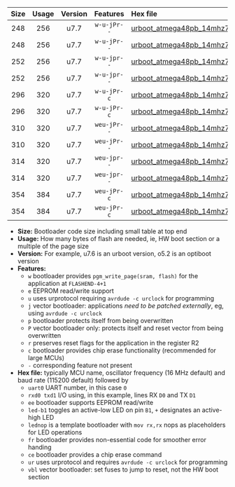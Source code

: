 |Size|Usage|Version|Features|Hex file|
|:-:|:-:|:-:|:-:|:--|
|248|256|u7.7|`w-u-jPr--`|[urboot_atmega48pb_14mhz7456_57600bps_uart0_rxd0_txd1_led+b5_ur_vbl.hex](https://raw.githubusercontent.com/stefanrueger/urboot.hex/main/mcus/atmega48pb/fcpu_14mhz7456/57600_bps/urboot_atmega48pb_14mhz7456_57600bps_uart0_rxd0_txd1_led+b5_ur_vbl.hex)|
|248|256|u7.7|`w-u-jPr--`|[urboot_atmega48pb_14mhz7456_57600bps_uart0_rxd0_txd1_lednop_ur_vbl.hex](https://raw.githubusercontent.com/stefanrueger/urboot.hex/main/mcus/atmega48pb/fcpu_14mhz7456/57600_bps/urboot_atmega48pb_14mhz7456_57600bps_uart0_rxd0_txd1_lednop_ur_vbl.hex)|
|252|256|u7.7|`w-u-jpr--`|[urboot_atmega48pb_14mhz7456_57600bps_uart0_rxd0_txd1_led+b5_fr_ur_vbl.hex](https://raw.githubusercontent.com/stefanrueger/urboot.hex/main/mcus/atmega48pb/fcpu_14mhz7456/57600_bps/urboot_atmega48pb_14mhz7456_57600bps_uart0_rxd0_txd1_led+b5_fr_ur_vbl.hex)|
|252|256|u7.7|`w-u-jpr--`|[urboot_atmega48pb_14mhz7456_57600bps_uart0_rxd0_txd1_lednop_fr_ur_vbl.hex](https://raw.githubusercontent.com/stefanrueger/urboot.hex/main/mcus/atmega48pb/fcpu_14mhz7456/57600_bps/urboot_atmega48pb_14mhz7456_57600bps_uart0_rxd0_txd1_lednop_fr_ur_vbl.hex)|
|296|320|u7.7|`w-u-jPr-c`|[urboot_atmega48pb_14mhz7456_57600bps_uart0_rxd0_txd1_led+b5_fr_ce_ur_vbl.hex](https://raw.githubusercontent.com/stefanrueger/urboot.hex/main/mcus/atmega48pb/fcpu_14mhz7456/57600_bps/urboot_atmega48pb_14mhz7456_57600bps_uart0_rxd0_txd1_led+b5_fr_ce_ur_vbl.hex)|
|296|320|u7.7|`w-u-jPr-c`|[urboot_atmega48pb_14mhz7456_57600bps_uart0_rxd0_txd1_lednop_fr_ce_ur_vbl.hex](https://raw.githubusercontent.com/stefanrueger/urboot.hex/main/mcus/atmega48pb/fcpu_14mhz7456/57600_bps/urboot_atmega48pb_14mhz7456_57600bps_uart0_rxd0_txd1_lednop_fr_ce_ur_vbl.hex)|
|310|320|u7.7|`weu-jPr--`|[urboot_atmega48pb_14mhz7456_57600bps_uart0_rxd0_txd1_ee_led+b5_ur_vbl.hex](https://raw.githubusercontent.com/stefanrueger/urboot.hex/main/mcus/atmega48pb/fcpu_14mhz7456/57600_bps/urboot_atmega48pb_14mhz7456_57600bps_uart0_rxd0_txd1_ee_led+b5_ur_vbl.hex)|
|310|320|u7.7|`weu-jPr--`|[urboot_atmega48pb_14mhz7456_57600bps_uart0_rxd0_txd1_ee_lednop_ur_vbl.hex](https://raw.githubusercontent.com/stefanrueger/urboot.hex/main/mcus/atmega48pb/fcpu_14mhz7456/57600_bps/urboot_atmega48pb_14mhz7456_57600bps_uart0_rxd0_txd1_ee_lednop_ur_vbl.hex)|
|314|320|u7.7|`weu-jpr--`|[urboot_atmega48pb_14mhz7456_57600bps_uart0_rxd0_txd1_ee_led+b5_fr_ur_vbl.hex](https://raw.githubusercontent.com/stefanrueger/urboot.hex/main/mcus/atmega48pb/fcpu_14mhz7456/57600_bps/urboot_atmega48pb_14mhz7456_57600bps_uart0_rxd0_txd1_ee_led+b5_fr_ur_vbl.hex)|
|314|320|u7.7|`weu-jpr--`|[urboot_atmega48pb_14mhz7456_57600bps_uart0_rxd0_txd1_ee_lednop_fr_ur_vbl.hex](https://raw.githubusercontent.com/stefanrueger/urboot.hex/main/mcus/atmega48pb/fcpu_14mhz7456/57600_bps/urboot_atmega48pb_14mhz7456_57600bps_uart0_rxd0_txd1_ee_lednop_fr_ur_vbl.hex)|
|354|384|u7.7|`weu-jPr-c`|[urboot_atmega48pb_14mhz7456_57600bps_uart0_rxd0_txd1_ee_led+b5_fr_ce_ur_vbl.hex](https://raw.githubusercontent.com/stefanrueger/urboot.hex/main/mcus/atmega48pb/fcpu_14mhz7456/57600_bps/urboot_atmega48pb_14mhz7456_57600bps_uart0_rxd0_txd1_ee_led+b5_fr_ce_ur_vbl.hex)|
|354|384|u7.7|`weu-jPr-c`|[urboot_atmega48pb_14mhz7456_57600bps_uart0_rxd0_txd1_ee_lednop_fr_ce_ur_vbl.hex](https://raw.githubusercontent.com/stefanrueger/urboot.hex/main/mcus/atmega48pb/fcpu_14mhz7456/57600_bps/urboot_atmega48pb_14mhz7456_57600bps_uart0_rxd0_txd1_ee_lednop_fr_ce_ur_vbl.hex)|

- **Size:** Bootloader code size including small table at top end
- **Usage:** How many bytes of flash are needed, ie, HW boot section or a multiple of the page size
- **Version:** For example, u7.6 is an urboot version, o5.2 is an optiboot version
- **Features:**
  + `w` bootloader provides `pgm_write_page(sram, flash)` for the application at `FLASHEND-4+1`
  + `e` EEPROM read/write support
  + `u` uses urprotocol requiring `avrdude -c urclock` for programming
  + `j` vector bootloader: applications *need to be patched externally*, eg, using `avrdude -c urclock`
  + `p` bootloader protects itself from being overwritten
  + `P` vector bootloader only: protects itself and reset vector from being overwritten
  + `r` preserves reset flags for the application in the register R2
  + `c` bootloader provides chip erase functionality (recommended for large MCUs)
  + `-` corresponding feature not present
- **Hex file:** typically MCU name, oscillator frequency (16 MHz default) and baud rate (115200 default) followed by
  + `uart0` UART number, in this case `0`
  + `rxd0 txd1` I/O using, in this example, lines RX `D0` and TX `D1`
  + `ee` bootloader supports EEPROM read/write
  + `led-b1` toggles an active-low LED on pin `B1`, `+` designates an active-high LED
  + `lednop` is a template bootloader with `mov rx,rx` nops as placeholders for LED operations
  + `fr` bootloader provides non-essential code for smoother error handing
  + `ce` bootloader provides a chip erase command
  + `ur` uses urprotocol and requires `avrdude -c urclock` for programming
  + `vbl` vector bootloader: set fuses to jump to reset, not the HW boot section
